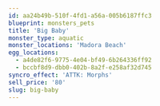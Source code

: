 ```yaml
---
id: aa24b49b-510f-4fd1-a56a-005b6187ffc3
blueprint: monsters_pets
title: 'Big Baby'
monster_type: aquatic
monster_locations: 'Madora Beach'
egg_locations:
  - a4de82f6-9775-4e04-bf49-6b264336ff92
  - bccbf8d9-dbb0-402b-8a2f-e258af32d745
syncro_effect: 'ATTK: Morphs'
sell_price: '80'
slug: big-baby
---
```

